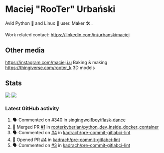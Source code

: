 # Maciej "RooTer" Urbański

Avid Python 🐍 and Linux 🐧 user.
Maker 🛠 .

Work related contact: https://linkedin.com/in/urbanskimaciej

## Other media

https://instagram.com/maciej.j.u Baking & making
https://thingiverse.com/rooter_k 3D models

## Stats

![](https://github-readme-stats.vercel.app/api?username=rooterkyberian&hide_title=true&show_icons=true&count_private=true&theme=graywhite)
![](https://komarev.com/ghpvc/?username=rooterkyberian&color=lightgray&style=flat-square)

### Latest GitHub activity
<!--START_SECTION:activity-->
1. 🗣 Commented on [#340](https://github.com/singingwolfboy/flask-dance/issues/340) in [singingwolfboy/flask-dance](https://github.com/singingwolfboy/flask-dance)
2. 🎉 Merged PR [#1](https://github.com/rooterkyberian/python_dev_inside_docker_container/pull/1) in [rooterkyberian/python_dev_inside_docker_container](https://github.com/rooterkyberian/python_dev_inside_docker_container)
3. 🗣 Commented on [#4](https://github.com/kadrach/pre-commit-gitlabci-lint/issues/4) in [kadrach/pre-commit-gitlabci-lint](https://github.com/kadrach/pre-commit-gitlabci-lint)
4. 💪 Opened PR [#4](https://github.com/kadrach/pre-commit-gitlabci-lint/pull/4) in [kadrach/pre-commit-gitlabci-lint](https://github.com/kadrach/pre-commit-gitlabci-lint)
5. 🗣 Commented on [#3](https://github.com/kadrach/pre-commit-gitlabci-lint/issues/3) in [kadrach/pre-commit-gitlabci-lint](https://github.com/kadrach/pre-commit-gitlabci-lint)
<!--END_SECTION:activity-->
